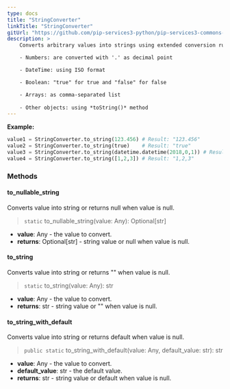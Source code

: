 ```yaml
---
type: docs
title: "StringConverter"
linkTitle: "StringConverter"
gitUrl: "https://github.com/pip-services3-python/pip-services3-commons-python"
description: > 
    Converts arbitrary values into strings using extended conversion rules:

    - Numbers: are converted with '.' as decimal point

    - DateTime: using ISO format

    - Boolean: "true" for true and "false" for false

    - Arrays: as comma-separated list
    
    - Other objects: using *toString()* method
---
```



**Example:**

```python
value1 = StringConverter.to_string(123.456) # Result: "123.456"
value2 = StringConverter.to_string(true)    # Result: "true"
value3 = StringConverter.to_string(datetime.datetime(2018,0,1)) # Result: "2018-01-01T00:00:00.00"
value4 = StringConverter.to_string([1,2,3]) # Result: "1,2,3"
```

### Methods

#### to_nullable_string
Converts value into string or returns null when value is null.

> `static` to_nullable_string(value: Any): Optional[str]

- **value**: Any - the value to convert.
- **returns**: Optional[str] - string value or null when value is null.

#### to_string
Converts value into string or returns "" when value is null.

> `static` to_string(value: Any): str

- **value**: Any - the value to convert.
- **returns**: str - string value or "" when value is null.

#### to_string_with_default
Converts value into string or returns default when value is null.

> `public static` to_string_with_default(value: Any, default_value: str): str

- **value**: Any - the value to convert.
- **default_value**: str - the default value.
- **returns**: str - string value or default when value is null.